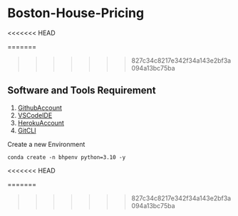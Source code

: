# Boston-House-Pricing
<<<<<<< HEAD

=======
>>>>>>> 827c34c8217e342f34a143e2bf3a094a13bc75ba
## Software and Tools Requirement
1. [GithubAccount](https://github.com)
2. [VSCodeIDE](https://code.visualstudio.com/)
3. [HerokuAccount](https://heroku.com)
4. [GitCLI](https://git-scm.com/downloads)

Create a new Environment
```
conda create -n bhpenv python=3.10 -y
```
<<<<<<< HEAD


=======
>>>>>>> 827c34c8217e342f34a143e2bf3a094a13bc75ba

